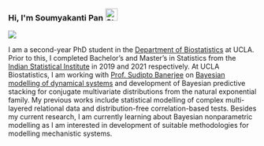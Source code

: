 ### Hi, I'm Soumyakanti Pan <img src="https://raw.githubusercontent.com/Tarikul-Islam-Anik/Animated-Fluent-Emojis/master/Emojis/People%20with%20professions/Student%20Light%20Skin%20Tone.png" alt="Student Light Skin Tone" width="25" height="25" />
![](https://komarev.com/ghpvc/?username=SPan-18)
<!--
**SPan-18/SPan-18** is a ✨ _special_ ✨ repository because its `README.md` (this file) appears on your GitHub profile.

Here are some ideas to get you started:

- 🔭 I’m currently working on ...
- 🌱 I’m currently learning ...
- 👯 I’m looking to collaborate on ...
- 🤔 I’m looking for help with ...
- 💬 Ask me about ...
- 📫 How to reach me: ...
- 😄 Pronouns: ...
- ⚡ Fun fact: ...
-->
I am a second-year PhD student in the [Department of Biostatistics](https://ph.ucla.edu/departments/biostatistics) at UCLA. Prior to this, I completed Bachelor’s and Master’s in Statistics from the [Indian Statistical Institute](https://www.isical.ac.in/) in 2019 and 2021 respectively. At UCLA Biostatistics, I am working with [Prof. Sudipto Banerjee](http://sudipto.bol.ucla.edu/) on [Bayesian modelling of dynamical systems](https://github.com/SPan-18/RailcarExposureModelling) and development of Bayesian predictive stacking for conjugate multivariate distributions from the natural exponential family. My previous works include statistical modelling of complex multi-layered relational data and distribution-free correlation-based tests. Besides my current research, I am currently learning about Bayesian nonparametric modelling as I am interested in development of suitable methodologies for modelling mechanistic systems.

